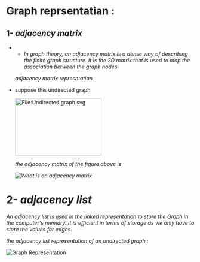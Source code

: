 # Graph reprsentatian :
 1- *_adjacency matrix_* 
--- 
* * _In graph theory, an adjacency matrix is a dense way of describing the finite graph structure. It is the 2D matrix that is used to map the association between the graph nodes_

   _adjacency matrix represntatian_

* suppose this undirected graph 

   <img alt="File:Undirected graph.svg" src="https://upload.wikimedia.org/wikipedia/commons/thumb/3/3d/Undirected_graph.svg/231px-Undirected_graph.svg.png?20060311152740" decoding="async" width="231" height="153" srcset="https://upload.wikimedia.org/wikipedia/commons/thumb/3/3d/Undirected_graph.svg/347px-Undirected_graph.svg.png?20060311152740 1.5x, https://upload.wikimedia.org/wikipedia/commons/thumb/3/3d/Undirected_graph.svg/462px-Undirected_graph.svg.png?20060311152740 2x" data-file-width="231" data-file-height="153">
  
   _the adjacency matrix of the figure above is_


   _<img src="https://static.javatpoint.com/blog/images/what-is-an-adjacency-matrix2.png" alt="What is an adjacency matrix">_
 # 2- *_adjacency list_*
 
 _An adjacency list is used in the linked representation to store the Graph in the computer's memory. It is efficient in terms of storage as we only have to store the values for edges._

 _the adjacency list representation of an undirected graph :_

 <img src="https://static.javatpoint.com/ds/images/graph-representation4.png" alt="Graph Representation">
 